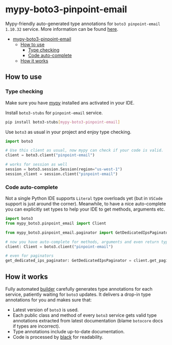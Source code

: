 # mypy-boto3-pinpoint-email

Mypy-friendly auto-generated type annotations for `boto3 pinpoint-email 1.10.32` service.
More information can be found [here](https://github.com/vemel/mypy_boto3).

- [mypy-boto3-pinpoint-email](#mypy-boto3-pinpoint-email)
  - [How to use](#how-to-use)
    - [Type checking](#type-checking)
    - [Code auto-complete](#code-auto-complete)
  - [How it works](#how-it-works)

## How to use

### Type checking

Make sure you have [mypy](https://github.com/python/mypy) installed ans activated in your IDE.

Install `boto3-stubs` for `pinpoint-email` service.

```bash
pip install boto3-stubs[mypy-boto3-pinpoint-email]
```

Use `boto3` as usual in your project and enjoy type checking.

```python
import boto3

# Use this client as usual, now mypy can check if your code is valid.
client = boto3.client("pinpoint-email")

# works for session as well
session = boto3.session.Session(region="us-west-1")
session_client = session.client("pinpoint-email")

```

### Code auto-complete

Not a single Python IDE supports `Literal` type overloads yet (but in `VSCode` support is just around the corner).
Meanwhile, to have a nice auto-complete you can explicitly set types to help your IDE to get methods, arguments etc.

```python
import boto3
from mypy_boto3.pinpoint_email import Client

from mypy_boto3.pinpoint_email.paginator import GetDedicatedIpsPaginator

# now you have auto-complete for methods, arguments and even return types
client: Client = boto3.client("pinpoint-email")

# even for paginators
get_dedicated_ips_paginator: GetDedicatedIpsPaginator = client.get_paginator("get_dedicated_ips")
```

## How it works

Fully automated [builder](https://github.com/vemel/mypy_boto3) carefully generates
type annotations for each service, patiently waiting for `boto3` updates. It delivers
a drop-in type annotations for you and makes sure that:

- Latest version of `boto3` is used.
- Each public class and method of every `boto3` service gets valid type annotations
  extracted from latest documentation (blame `botocore` docs if types are incorrect).
- Type annotations include up-to-date documentation.
- Code is processed by [black](https://github.com/psf/black) for readability.